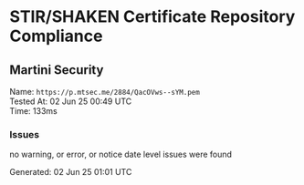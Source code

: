 # STIR/SHAKEN Certificate Repository Compliance

## Martini Security

Name: `https://p.mtsec.me/2884/QacOVws--sYM.pem`\
Tested At: 02 Jun 25 00:49 UTC\
Time: 133ms

### Issues

no warning, or error, or notice date level issues were found

Generated: 02 Jun 25 01:01 UTC